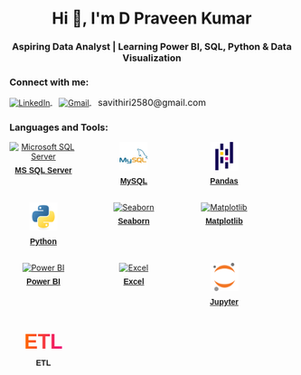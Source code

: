 <h1 align="center">Hi 👋, I'm D Praveen Kumar</h1>
<h3 align="center">Aspiring Data Analyst | Learning Power BI, SQL, Python & Data Visualization</h3>

<h3 align="left">Connect with me:</h3>
<p align="left">
  <a href="https://www.linkedin.com/in/praveen-kumar-869844200/" target="_blank" rel="noopener noreferrer">
    <img align="center" src="https://raw.githubusercontent.com/rahuldkjain/github-profile-readme-generator/master/src/images/icons/Social/linked-in-alt.svg" alt="LinkedIn" height="30" width="40" />
  </a>
  &nbsp;&nbsp;
  <a href="mailto:savithiri2580@gmail.com" target="_blank" rel="noopener noreferrer">
    <img align="center" src="https://img.icons8.com/color/48/gmail-new.png" alt="Gmail" height="30" width="40" />
  </a>
  &nbsp;&nbsp;
  <span style="font-size: 16px; vertical-align: middle;">savithiri2580@gmail.com</span>
</p>

<h3 align="left">Languages and Tools:</h3>

<!-- Container for grid layout -->
<div style="display: grid; grid-template-columns: repeat(3, 120px); gap: 30px 40px; max-width: 400px;">

  <!-- Each skill block -->
  <div style="text-align: center;">
    <a href="https://www.microsoft.com/en-us/sql-server" target="_blank" rel="noopener noreferrer">
      <img src="https://www.svgrepo.com/show/303229/microsoft-sql-server-logo.svg" alt="Microsoft SQL Server" width="50" height="50" />
      <div style="margin-top: 8px; font-weight: 600; font-family: Arial, sans-serif;">MS SQL Server</div>
    </a>
  </div>

  <div style="text-align: center;">
    <a href="https://www.mysql.com/" target="_blank" rel="noopener noreferrer">
      <img src="https://raw.githubusercontent.com/devicons/devicon/master/icons/mysql/mysql-original-wordmark.svg" alt="MySQL" width="50" height="50" />
      <div style="margin-top: 8px; font-weight: 600; font-family: Arial, sans-serif;">MySQL</div>
    </a>
  </div>

  <div style="text-align: center;">
    <a href="https://pandas.pydata.org/" target="_blank" rel="noopener noreferrer">
      <img src="https://raw.githubusercontent.com/devicons/devicon/master/icons/pandas/pandas-original.svg" alt="Pandas" width="50" height="50" />
      <div style="margin-top: 8px; font-weight: 600; font-family: Arial, sans-serif;">Pandas</div>
    </a>
  </div>

  <div style="text-align: center;">
    <a href="https://www.python.org" target="_blank" rel="noopener noreferrer">
      <img src="https://raw.githubusercontent.com/devicons/devicon/master/icons/python/python-original.svg" alt="Python" width="50" height="50" />
      <div style="margin-top: 8px; font-weight: 600; font-family: Arial, sans-serif;">Python</div>
    </a>
  </div>

  <div style="text-align: center;">
    <a href="https://seaborn.pydata.org/" target="_blank" rel="noopener noreferrer">
      <img src="https://seaborn.pydata.org/_images/logo-mark-lightbg.svg" alt="Seaborn" width="50" height="50" />
      <div style="margin-top: 8px; font-weight: 600; font-family: Arial, sans-serif;">Seaborn</div>
    </a>
  </div>

  <div style="text-align: center;">
    <a href="https://matplotlib.org/" target="_blank" rel="noopener noreferrer">
      <img src="https://matplotlib.org/_static/images/logo2.svg" alt="Matplotlib" width="50" height="50" />
      <div style="margin-top: 8px; font-weight: 600; font-family: Arial, sans-serif;">Matplotlib</div>
    </a>
  </div>

  <div style="text-align: center;">
    <a href="https://powerbi.microsoft.com/" target="_blank" rel="noopener noreferrer">
      <img src="https://img.icons8.com/color/48/power-bi.png" alt="Power BI" width="50" height="50" />
      <div style="margin-top: 8px; font-weight: 600; font-family: Arial, sans-serif;">Power BI</div>
    </a>
  </div>

  <div style="text-align: center;">
    <a href="https://www.microsoft.com/en-us/microsoft-365/excel" target="_blank" rel="noopener noreferrer">
      <img src="https://img.icons8.com/color/48/microsoft-excel-2019--v1.png" alt="Excel" width="50" height="50" />
      <div style="margin-top: 8px; font-weight: 600; font-family: Arial, sans-serif;">Excel</div>
    </a>
  </div>

  <div style="text-align: center;">
    <a href="https://jupyter.org/" target="_blank" rel="noopener noreferrer">
      <img src="https://raw.githubusercontent.com/devicons/devicon/master/icons/jupyter/jupyter-original.svg" alt="Jupyter" width="50" height="50" />
      <div style="margin-top: 8px; font-weight: 600; font-family: Arial, sans-serif;">Jupyter</div>
    </a>
  </div>

  <!-- ETL text with gradient -->
  <div style="text-align: center; align-self: center;">
    <a href="https://en.wikipedia.org/wiki/Extract,_transform,_load" target="_blank" rel="noopener noreferrer"
      style="
        font-weight: 700;
        font-size: 36px;
        font-family: Arial, sans-serif;
        background: linear-gradient(90deg, #FF6A00, #EE0979);
        -webkit-background-clip: text;
        -webkit-text-fill-color: transparent;
        user-select: none;
        text-decoration: none;
        display: inline-block;
        margin-top: 12px;
      "
      title="ETL - Extract, Transform, Load">
      ETL
    </a>
    <div style="margin-top: 8px; font-weight: 600; font-family: Arial, sans-serif;">ETL</div>
  </div>

</div>
